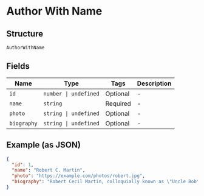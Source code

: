 
# Author With Name

## Structure

`AuthorWithName`

## Fields

| Name | Type | Tags | Description |
|  --- | --- | --- | --- |
| `id` | `number \| undefined` | Optional | - |
| `name` | `string` | Required | - |
| `photo` | `string \| undefined` | Optional | - |
| `biography` | `string \| undefined` | Optional | - |

## Example (as JSON)

```json
{
  "id": 1,
  "name": "Robert C. Martin",
  "photo": "https://example.com/photos/robert.jpg",
  "biography": "Robert Cecil Martin, colloquially known as \"Uncle Bob\", is an American software engineer..."
}
```

